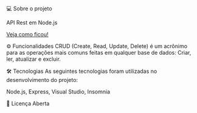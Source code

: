 
💻 Sobre o projeto

API Rest em Node.js

[Veja como ficou!]()

⚙️ Funcionalidades
CRUD (Create, Read, Update, Delete) é um acrônimo para as operações mais comuns feitas em qualquer base de dados: Criar, ler, atualizar e excluir.


🛠 Tecnologias As seguintes tecnologias foram utilizadas no desenvolvimento do projeto:


Node.js, Express, Visual Studio, Insomnia


📝 Licença Aberta

 
